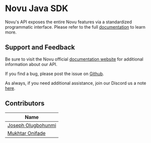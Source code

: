 # Novu Java SDK

Novu's API exposes the entire Novu features via a standardized programmatic interface. Please refer to the full [documentation](https://docs.novu.co/docs/overview/introduction) to learn more.



## Support and Feedback

Be sure to visit the Novu official [documentation website](https://docs.novu.co/docs) for additional information about our API.

If you find a bug, please post the issue on [Github](https://github.com/mayorJAY/novu-java/issues).

As always, if you need additional assistance, join our Discord us a note [here](https://discord.gg/TT6TttXjRe).

## Contributors

Name |   
------------ |
[Joseph Olugbohunmi]([https://github.com/mayorJAY) |
[Mukhtar Onifade](https://github.com/basfar) |

